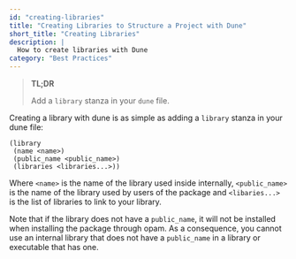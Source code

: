 ```yaml
---
id: "creating-libraries"
title: "Creating Libraries to Structure a Project with Dune"
short_title: "Creating Libraries"
description: |
  How to create libraries with Dune
category: "Best Practices"
---
```


> **TL;DR**
> 
> Add a `library` stanza in your `dune` file.

Creating a library with dune is as simple as adding a `library` stanza in your dune file:

```dune
(library
 (name <name>)
 (public_name <public_name>)
 (libraries <libraries...>))
```

Where `<name>` is the name of the library used inside internally, `<public_name>` is the name of the library used by users of the package and `<libaries...>` is the list of libraries to link to your library.

Note that if the library does not have a `public_name`, it will not be installed when installing the package through opam. As a consequence, you cannot use an internal library that does not have a `public_name` in a library or executable that has one.
